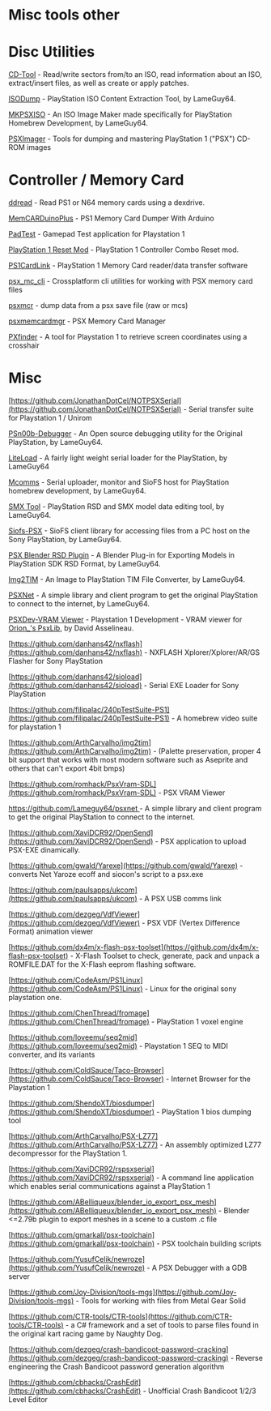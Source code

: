 # Misc tools other

# Disc Utilities
[CD-Tool](https://www.romhacking.net/utilities/1447/) - Read/write sectors from/to an ISO, read information about an ISO, extract/insert files, as well as create or apply patches.

[ISODump](https://github.com/Lameguy64/isodump) - PlayStation ISO Content Extraction Tool, by LameGuy64.

[MKPSXISO](https://github.com/Lameguy64/mkpsxiso) - An ISO Image Maker made specifically for PlayStation Homebrew Development, by LameGuy64.

[PSXImager](https://github.com/cebix/psximager) -  Tools for dumping and mastering PlayStation 1 ("PSX") CD-ROM images


# Controller / Memory Card
[ddread](https://github.com/paulguy/ddread) -  Read PS1 or N64 memory cards using a dexdrive.

[MemCARDuinoPlus](https://github.com/taka-tuos/memcarduinoplus) -  PS1 Memory Card Dumper With Arduino

[PadTest](https://github.com/ShendoXT/padtest) -  Gamepad Test application for Playstation 1

[PlayStation 1 Reset Mod](https://github.com/pyroesp/PlayStation-1-Reset-Mod) -  PlayStation 1 Controller Combo Reset mod.

[PS1CardLink](https://github.com/ShendoXT/ps1cardlink) -  PlayStation 1 Memory Card reader/data transfer software

[psx_mc_cli](https://github.com/G4Vi/psx_mc_cli) - Crossplatform cli utilities for working with PSX memory card files

[psxmcr](https://github.com/dantob/psxmcr) -  dump data from a psx save file (raw or mcs)

[psxmemcardmgr](https://github.com/raphnet/psxmemcardmgr) -  PSX Memory Card Manager

[PXfinder](https://github.com/apiraino/psx_pxfinder) -  A tool for Playstation 1 to retrieve screen coordinates using a crosshair


# Misc
[https://github.com/JonathanDotCel/NOTPSXSerial](https://github.com/JonathanDotCel/NOTPSXSerial) - Serial transfer suite for Playstation 1 / Unirom

[PSn00b-Debugger](https://github.com/Lameguy64/PSn00b-Debugger) - An Open source debugging utility for the Original PlayStation, by LameGuy64.

[LiteLoad](https://github.com/Lameguy64/liteload) - A fairly light weight serial loader for the PlayStation, by LameGuy64

[Mcomms](https://github.com/Lameguy64/mcomms) - Serial uploader, monitor and SioFS host for PlayStation homebrew development, by LameGuy64.

[SMX Tool](https://github.com/Lameguy64/smxtool) - PlayStation RSD and SMX model data editing tool, by LameGuy64.

[Siofs-PSX](https://github.com/Lameguy64/SioFS-psx) - SioFS client library for accessing files from a PC host on the Sony PlayStation, by LameGuy64.

[PSX Blender RSD Plugin](https://github.com/Lameguy64/Blender-RSD-Plugin) - A Blender Plug-in for Exporting Models in PlayStation SDK RSD Format, by LameGuy64.

[Img2TIM](https://github.com/Lameguy64/img2tim) - An Image to PlayStation TIM File Converter, by LameGuy64.

[PSXNet](https://github.com/Lameguy64/psxnet) - A simple library and client program to get the original PlayStation to connect to the internet, by LameGuy64.

[PSXDev-VRAM Viewer](https://github.com/david4599/psxdev-VRAMViewer) - Playstation 1 Development - VRAM viewer for [Orion_'s PsxLib](http://onorisoft.free.fr/psx/tutorial/psxlib.zip), by David Asselineau.

[https://github.com/danhans42/nxflash](https://github.com/danhans42/nxflash) -  NXFLASH Xplorer/Xplorer/AR/GS Flasher for Sony PlayStation

[https://github.com/danhans42/sioload](https://github.com/danhans42/sioload) -  Serial EXE Loader for Sony PlayStation

[https://github.com/filipalac/240pTestSuite-PS1](https://github.com/filipalac/240pTestSuite-PS1) -  A homebrew video suite for playstation 1

[https://github.com/ArthCarvalho/img2tim](https://github.com/ArthCarvalho/img2tim) -  (Palette preservation, proper 4 bit support that works with most modern software such as Aseprite and others that can't export 4bit bmps)

[https://github.com/romhack/PsxVram-SDL](https://github.com/romhack/PsxVram-SDL) -  PSX VRAM Viewer

[https://github.com/Lameguy64/psxnet ](https://github.com/Lameguy64/psxnet ) -  A simple library and client program to get the original PlayStation to connect to the internet.

[https://github.com/XaviDCR92/OpenSend](https://github.com/XaviDCR92/OpenSend) -  PSX application to upload PSX-EXE dinamically.

[https://github.com/gwald/Yarexe](https://github.com/gwald/Yarexe) -  converts Net Yaroze ecoff and siocon's script to a psx.exe 

[https://github.com/paulsapps/ukcom](https://github.com/paulsapps/ukcom) -  A PSX USB comms link

[https://github.com/dezgeg/VdfViewer](https://github.com/dezgeg/VdfViewer) -  PSX VDF (Vertex Difference Format) animation viewer

[https://github.com/dx4m/x-flash-psx-toolset](https://github.com/dx4m/x-flash-psx-toolset) -  X-Flash Toolset to check, generate, pack and unpack a ROMFILE.DAT for the X-Flash eeprom flashing software.

[https://github.com/CodeAsm/PS1Linux](https://github.com/CodeAsm/PS1Linux) -  Linux for the original sony playstation one.

[https://github.com/ChenThread/fromage](https://github.com/ChenThread/fromage) -  PlayStation 1 voxel engine

[https://github.com/loveemu/seq2mid](https://github.com/loveemu/seq2mid) -  Playstation 1 SEQ to MIDI converter, and its variants

[https://github.com/ColdSauce/Taco-Browser](https://github.com/ColdSauce/Taco-Browser) -  Internet Browser for the Playstation 1

[https://github.com/ShendoXT/biosdumper](https://github.com/ShendoXT/biosdumper) -  PlayStation 1 bios dumping tool

[https://github.com/ArthCarvalho/PSX-LZ77](https://github.com/ArthCarvalho/PSX-LZ77) -  An assembly optimized LZ77 decompressor for the PlayStation 1.

[https://github.com/XaviDCR92/rspsxserial](https://github.com/XaviDCR92/rspsxserial) -  A command line application which enables serial communications against a PlayStation 1

[https://github.com/ABelliqueux/blender_io_export_psx_mesh](https://github.com/ABelliqueux/blender_io_export_psx_mesh) -  Blender <=2.79b plugin to export meshes in a scene to a custom .c file

[https://github.com/gmarkall/psx-toolchain](https://github.com/gmarkall/psx-toolchain) - PSX toolchain building scripts

[https://github.com/YusufCelik/newroze](https://github.com/YusufCelik/newroze) - A PSX Debugger with a GDB server  

[https://github.com/Joy-Division/tools-mgs](https://github.com/Joy-Division/tools-mgs) - Tools for working with files from Metal Gear Solid

[https://github.com/CTR-tools/CTR-tools](https://github.com/CTR-tools/CTR-tools) -  a C# framework and a set of tools to parse files found in the original kart racing game by Naughty Dog.  

[https://github.com/dezgeg/crash-bandicoot-password-cracking](https://github.com/dezgeg/crash-bandicoot-password-cracking) - Reverse engineering the Crash Bandicoot password generation algorithm

[https://github.com/cbhacks/CrashEdit](https://github.com/cbhacks/CrashEdit) - Unofficial Crash Bandicoot 1/2/3 Level Editor
